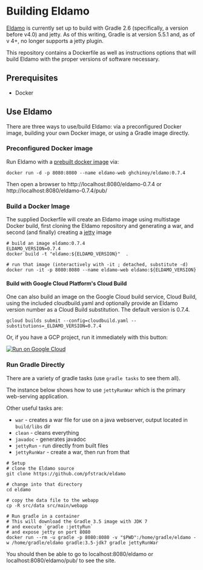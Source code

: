 # Building Eldamo

[Eldamo](https://github.com/pfstrack/eldamo) is currently set up to build with Gradle 2.6 (specifically, a version before v4.0) and 
jetty. As of this writing, Gradle is at version 5.5.1 and, as of v 4+, no longer supports a jetty plugin.

This repository contains a Dockerfile as well as instructions options that will build Eldamo with the proper versions of software necessary.

## Prerequisites

* Docker


## Use Eldamo

There are three ways to use/build Eldamo: via a preconfigured Docker image, building your own Docker image, or using a Gradle image directly.

### Preconfigured Docker image

Run Eldamo with a [prebuilt docker image](https://hub.docker.com/r/ghchinoy/eldamo) via:

```
docker run -d -p 8080:8080 --name eldamo-web ghchinoy/eldamo:0.7.4
```

Then open a browser to http://localhost:8080/eldamo-0.7.4 or http://localhost:8080/eldamo-0.7.4/pub/

### Build a Docker Image

The supplied Dockerfile will create an Eldamo image using multistage Docker build, first cloning the Eldamo repository and generating a war, and second (and finally) creating a [jetty](https://hub.docker.com/_/jetty) image

```
# build an image eldamo:0.7.4
ELDAMO_VERSION=0.7.4
docker build -t "eldamo:${ELDAMO_VERSION}"  .

# run that image (interactively with -it ; detached, substitute -d)
docker run -it -p 8080:8080 --name eldamo-web eldamo:${ELDAMO_VERSION}
```

#### Build with Google Cloud Platform's Cloud Build

One can also build an image on the Google Cloud build service, Cloud Build, using the included cloudbuild.yaml and optionally provide an Eldamo version number as a Cloud Build substitution.
The default version is 0.7.4.

```
gcloud builds submit --config=cloudbuild.yaml --substitutions=_ELDAMO_VERSION=0.7.4
```

Or, if you have a GCP project, run it immediately with this button:

[![Run on Google Cloud](https://deploy.cloud.run/button.svg)](https://deploy.cloud.run?git_repo=https://github.com/ghchinoy/eldamo-build/&revision=cloudrunbutton)

### Run Gradle Directly

There are a variety of gradle tasks (use `gradle tasks` to see them all).

The instance below shows how to use `jettyRunWar` which is the primary web-serving application.

Other useful tasks are:

* `war` - creates a war file for use on a java webserver, output located in `build/libs` dir
* `clean` - cleans everything
* `javadoc` - generates javadoc
* `jettyRun` - run directly from built files
* `jettyRunWar` - create a war, then run from that

```
# Setup
# clone the Eldamo source
git clone https://github.com/pfstrack/eldamo

# change into that directory
cd eldamo

# copy the data file to the webapp
cp -R src/data src/main/webapp

# Run gradle in a container
# This will download the Gradle 3.5 image with JDK 7
# and execute `gradle :jettyRun`
# and expose jetty on port 8080
docker run --rm -u gradle -p 8080:8080 -v "$PWD":/home/gradle/eldamo -w /home/gradle/eldamo gradle:3.5-jdk7 gradle jettyRunWar

```

You should then be able to go to localhost:8080/eldamo or localhost:8080/eldamo/pub/ to see the site.
